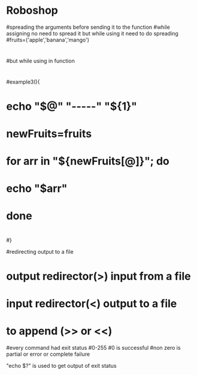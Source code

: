 # Roboshop

#spreading the arguments before sending it to the function
#while assigning no need to spread it but while using it need to do spreading
#fruits=('apple','banana','mango')
#
#
#but while using in function
#
#example3(){
#  echo "$@" "-----" "${1}"
#  newFruits=fruits
#  for arr in "${newFruits[@]}"; do
#    echo "$arr"
#  done
#
#}


#redirecting output to a file
# output redirector(>) input from a file
# input redirector(<) output to a file
# to append (>> or <<)

#every command had exit status
#0-255
#0 is successful
#non zero is partial or error or complete failure

"echo $?" is used to get output of exit status